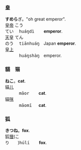 
### 皇
**すめら**ぎ。"oh great emperor".   
皇[帝]() <kbd>こう　<br>てい　</kbd> <samp>huáŋdì &nbsp;</samp>　**emperor**.   
[天]()皇 <kbd>てん　<br>のう　</kbd> <samp>tiānhuáŋ</samp>　Japan **emperor**.   
皇[上]() <kbd>　　　<br>　　　</kbd> <samp>huáŋshàŋ</samp>　emperor. 
   

 

### 貓　猫
**ねこ**。**cat**.   
貓[儿]() <kbd>　　　<br>　　　</kbd> <samp>māor &nbsp;</samp>　**cat**.   
貓[咪]() <kbd>　　　<br>　　　</kbd> <samp>māomī&nbsp;</samp>　**cat**.   

### 狐
**きつね**。**fox**.   
狐[狸]()(<kbd>こ　　<br>り　　</kbd>)<samp>húlí &nbsp;</samp>　**fox**.   

